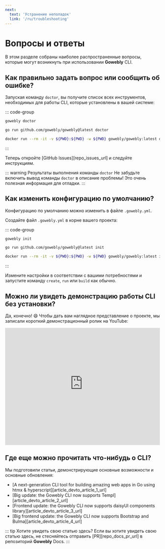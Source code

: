 ```yaml
---
next:
  text: 'Устранение неполадок'
  link: '/ru/troubleshooting'
---
```


# Вопросы и ответы

В этом разделе собраны наиболее распространенные вопросы, которые могут возникнуть при использовании **Gowebly** CLI.

<!--@include: ../parts/ru/block_cant-find-answer.md-->

## Как правильно задать вопрос или сообщить об ошибке?

Запуская команду `doctor`, вы получите список всех инструментов, необходимых для работы CLI, которые установлены в вашей системе:

::: code-group
``` bash [CLI]
gowebly doctor
```

``` bash [Go]
go run github.com/gowebly/gowebly@latest doctor
```

``` bash [Docker]
docker run --rm -it -v ${PWD}:${PWD} -w ${PWD} gowebly/gowebly:latest doctor
```
:::

Теперь откройте [GitHub Issues][repo_issues_url] и следуйте инструкциям.

::: warning Результаты выполнения команды `doctor`
Не забудьте включить вывод команды `doctor` в описание проблемы! Это очень полезная информация для отладки.
:::

## Как изменить конфигурацию по умолчанию?

Конфигурацию по умолчанию можно изменить в файле `.gowebly.yml`.

Создайте файл `.gowebly.yml` в корне вашего проекта:

::: code-group
``` bash [CLI]
gowebly init
```

``` bash [Go]
go run github.com/gowebly/gowebly@latest init
```

``` bash [Docker]
docker run --rm -it -v ${PWD}:${PWD} -w ${PWD} gowebly/gowebly:latest init
```
:::

Измените настройки в соответствии с вашими потребностями и запустите команду `create`, `run` или `build` как обычно.

## Можно ли увидеть демонстрацию работы CLI без установки?

Да, конечно! :smile: Чтобы дать вам наглядное представление о проекте, мы записали короткий демонстрационный ролик на YouTube:

<iframe width="100%" height="380" src="https://www.youtube-nocookie.com/embed/qazYscnLku4?si=GQSiQS0Aaib-T6zD&amp;controls=0" title="YouTube video player" frameborder="0" allow="accelerometer; autoplay; clipboard-write; encrypted-media; gyroscope; picture-in-picture; web-share" allowfullscreen></iframe>

## Где еще можно прочитать что-нибудь о CLI?

Мы подготовили статьи, демонстрирующие основные возможности и основные обновления:

- [A next-generation CLI tool for building amazing web apps in Go using htmx & hyperscript][article_devto_article_1_url]
- [Big update: the Gowebly CLI now supports Templ][article_devto_article_2_url]
- [Frontend update: the Gowebly CLI now supports daisyUI components library][article_devto_article_3_url]
- [Big frontend update: the Gowebly CLI now supports Bootstrap and Bulma][article_devto_article_4_url]

::: tip Хотите увидеть свою статью здесь?
Если вы хотите увидеть свою статью здесь, не стесняйтесь отправить [PR][repo_docs_pr_url] в репозиторий **Gowebly** Docs.
:::

<!--@include: ../parts/links.md-->